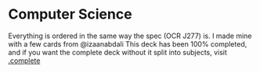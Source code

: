 # Computer Science

Everything is ordered in the same way the spec (OCR J277) is. I made mine with a few cards from @izaanabdali
This deck has been 100% completed, and if you want the complete deck without it split into subjects, visit [.complete](https://github.com/YaoReTian/AnkiDecks/blob/main/decks/.complete/)
